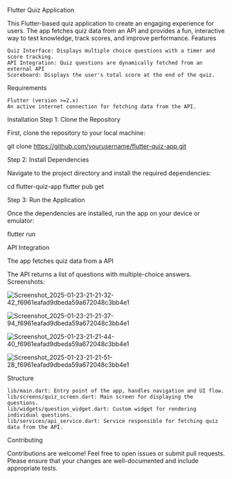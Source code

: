 Flutter Quiz Application 

This Flutter-based quiz application  to create an engaging experience for users. The app fetches quiz data from an API and provides a fun, interactive way to test knowledge, track scores, and improve performance.
Features

    Quiz Interface: Displays multiple choice questions with a timer and score tracking.
    API Integration: Quiz questions are dynamically fetched from an external API
    Scoreboard: Displays the user's total score at the end of the quiz.

Requirements

    Flutter (version >=2.x)
    An active internet connection for fetching data from the API.

Installation
Step 1: Clone the Repository

First, clone the repository to your local machine:

git clone https://github.com/yourusername/flutter-quiz-app.git

Step 2: Install Dependencies

Navigate to the project directory and install the required dependencies:

cd flutter-quiz-app
flutter pub get

Step 3: Run the Application

Once the dependencies are installed, run the app on your device or emulator:

flutter run

API Integration

The app fetches quiz data from a API 

The API returns a list of questions with multiple-choice answers.
Screenshots:

![Screenshot_2025-01-23-21-21-32-42_f6961eafad9dbeda59a672048c3bb4e1](https://github.com/user-attachments/assets/a57abb3b-59cd-4ad0-8ff5-239752cd019a)

![Screenshot_2025-01-23-21-21-37-94_f6961eafad9dbeda59a672048c3bb4e1](https://github.com/user-attachments/assets/96cfabb5-4b86-432f-897c-7b1a8aa7bf08)

![Screenshot_2025-01-23-21-21-44-40_f6961eafad9dbeda59a672048c3bb4e1](https://github.com/user-attachments/assets/e41b0757-f1bd-4407-8b16-c4f4dedd795b)

![Screenshot_2025-01-23-21-21-51-28_f6961eafad9dbeda59a672048c3bb4e1](https://github.com/user-attachments/assets/d4da1868-1ac9-4da2-97bd-1419eeccef65)









Structure

    lib/main.dart: Entry point of the app, handles navigation and UI flow.
    lib/screens/quiz_screen.dart: Main screen for displaying the questions.
    lib/widgets/question_widget.dart: Custom widget for rendering individual questions.
    lib/services/api_service.dart: Service responsible for fetching quiz data from the API.

Contributing

Contributions are welcome! Feel free to open issues or submit pull requests. Please ensure that your changes are well-documented and include appropriate tests.
